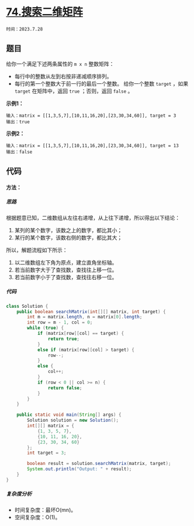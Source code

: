 # [74.搜索二维矩阵](https://leetcode.cn/problems/search-a-2d-matrix/)

`时间：2023.7.28`

## 题目

给你一个满足下述两条属性的 `m x n` 整数矩阵：

- 每行中的整数从左到右按非递减顺序排列。
- 每行的第一个整数大于前一行的最后一个整数。
给你一个整数 `target` ，如果 `target` 在矩阵中，返回 `true` ；否则，返回 `false` 。

**示例1：**

```
输入：matrix = [[1,3,5,7],[10,11,16,20],[23,30,34,60]], target = 3
输出：true
```

**示例2：**

```
输入：matrix = [[1,3,5,7],[10,11,16,20],[23,30,34,60]], target = 13
输出：false
```

## 代码

#### 方法：

##### 思路

根据题意已知，二维数组从左往右递增，从上往下递增，所以得出以下结论：

1. 某列的某个数字，该数之上的数字，都比其小；
2. 某行的某个数字，该数右侧的数字，都比其大；

所以，解题流程如下所示：

1. 以二维数组左下角为原点，建立直角坐标轴。
2. 若当前数字大于了查找数，查找往上移一位。
3. 若当前数字小于了查找数，查找往右移一位。

##### 代码

```java
class Solution {
    public boolean searchMatrix(int[][] matrix, int target) {
        int m = matrix.length, n = matrix[0].length;
        int row = m - 1, col = 0;
        while (true) {
            if (matrix[row][col] == target) {
                return true;
            }
            else if (matrix[row][col] > target) {
                row--;
            }
            else {
                col++;
            }
            if (row < 0 || col >= n) {
                return false;
            }
        }
    }

    public static void main(String[] args) {
        Solution solution = new Solution();
        int[][] matrix = {
            {1, 3, 5, 7},
            {10, 11, 16, 20},
            {23, 30, 34, 60}
        };
        int target = 3;

        boolean result = solution.searchMatrix(matrix, target);
        System.out.println("Output: " + result);
    }
}
```

##### 复杂度分析

- 时间复杂度：最坏O(mn)。
- 空间复杂度：O(1)。